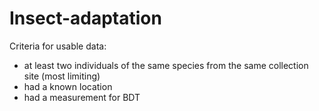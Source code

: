 # Insect-adaptation
Criteria for usable data:
  - at least two individuals of the same species from the same collection site (most limiting) 
  - had a known location
  - had a measurement for BDT 
